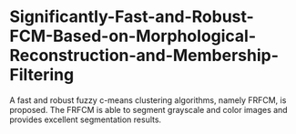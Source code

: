 # Significantly-Fast-and-Robust-FCM-Based-on-Morphological-Reconstruction-and-Membership-Filtering
A fast and robust fuzzy c-means clustering algorithms, namely FRFCM, is proposed. The FRFCM is able to segment grayscale and color images and provides excellent segmentation results.
